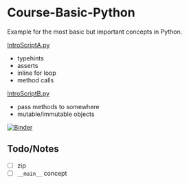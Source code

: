 # Course-Basic-Python

Example for the most basic but important concepts in Python.

[IntroScriptA.py](IntroScriptA.py)
- typehints
- asserts
- inline for loop
- method calls

[IntroScriptB.py](IntroScriptB.py)
- pass methods to somewhere
- mutable/immutable objects

[![Binder](https://mybinder.org/badge_logo.svg)](https://mybinder.org/v2/gh/mardatade/Course-Basic-Python/HEAD)

## Todo/Notes
- [ ] zip
- [ ] `__main__` concept